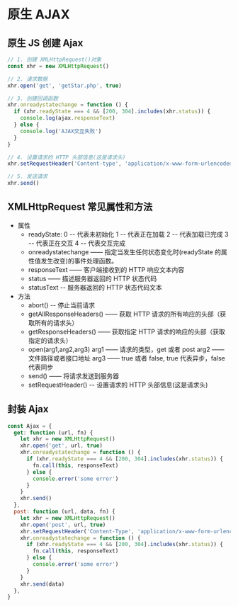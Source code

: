 # 原生 AJAX

## 原生 JS 创建 Ajax

```javascript
// 1. 创建 XMLHttpRequest()对象
const xhr = new XMLHttpRequest()

// 2. 请求数据
xhr.open('get', 'getStar.php', true)

// 3. 创建回调函数
xhr.onreadystatechange = function () {
  if (xhr.readyState === 4 && [200, 304].includes(xhr.status)) {
    console.log(ajax.responseText)
  } else {
    console.log('AJAX交互失败')
  }
}

// 4. 设置请求的 HTTP 头部信息(这是请求头)
xhr.setRequestHeader('Content-type', 'application/x-www-form-urlencoded')

// 5. 发送请求
xhr.send()
```

## XMLHttpRequest 常见属性和方法

- 属性
  - readyState:
    0 -- 代表未初始化
    1 -- 代表正在加载
    2 -- 代表加载已完成
    3 -- 代表正在交互
    4 -- 代表交互完成
  - onreadystatechange —— 指定当发生任何状态变化时(readyState 的属性值发生改变)的事件处理函数。
  - responseText —— 客户端接收到的 HTTP 响应文本内容
  - status —— 描述服务器返回的 HTTP 状态代码
  - statusText -- 服务器返回的 HTTP 状态代码文本
- 方法
  - abort() -- 停止当前请求
  - getAllResponseHeaders() —— 获取 HTTP 请求的所有响应的头部（获取所有的请求头）
  - getResponseHeaders() —— 获取指定 HTTP 请求的响应的头部（获取指定的请求头）
  - open(arg1,arg2,arg3)
    arg1 —— 请求的类型，get 或者 post
    arg2 —— 文件路径或者接口地址
    arg3 —— true 或者 false, true 代表异步，false 代表同步
  - send() —— 将请求发送到服务器
  - setRequestHeader() -- 设置请求的 HTTP 头部信息(这是请求头)

## 封装 Ajax

```javascript
const Ajax = {
  get: function (url, fn) {
    let xhr = new XMLHttpRequest()
    xhr.open('get', url, true)
    xhr.onreadystatechange = function () {
      if (xhr.readyState === 4 && [200, 304].includes(xhr.status)) {
        fn.call(this, responseText)
      } else {
        console.error('some error')
      }
    }
    xhr.send()
  },
  post: function (url, data, fn) {
    let xhr = new XMLHttpRequest()
    xhr.open('post', url, true)
    xhr.setRequestHeader('Content-Type', 'application/x-www-form-urlencoded')
    xhr.onreadystatechange = function () {
      if (xhr.readyState === 4 && [200, 304].includes(xhr.status)) {
        fn.call(this, responseText)
      } else {
        console.error('some error')
      }
    }
    xhr.send(data)
  },
}
```
